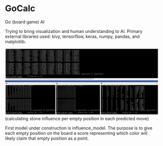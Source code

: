 # GoCalc

Go (board game) AI



Trying to bring visualization and human understanding to AI.
Primary external libraries used:  kivy, tensorflow, keras, numpy, pandas, and matplotlib.



![Screenshot](readme_pic01.PNG)
(calculating stone influence per empty position in each predicted move)



First model under construction is influence_model.  The purpose is to give each empty position on the
board a score representing which color will likely claim that empty position as a point.